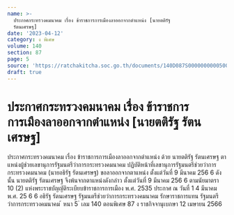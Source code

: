 ```yaml
---
name: >-
  ประกาศกระทรวงคมนาคม เรื่อง ข้าราชการการเมืองลาออกจากตำแหน่ง [นายตติรัฐ
  รัตนเศรษฐ]
date: '2023-04-12'
category: ง พิเศษ
volume: 140
section: 87
page: 5
source: 'https://ratchakitcha.soc.go.th/documents/140D087S0000000000500.pdf'
draft: true
---
```


# ประกาศกระทรวงคมนาคม เรื่อง ข้าราชการการเมืองลาออกจากตำแหน่ง [นายตติรัฐ รัตนเศรษฐ]

ประกาศกระทรวงคมนาคม เรื่อง ข้าราชการการเมืองลาออกจากตำแหน่ง ด้วย นายตติรัฐ รัตนเศรษฐ ตาแหน่งผู้ช่วยเลขานุการรัฐมนตรีว่าการกระทรวงคมนาคม ปฏิบัติหน้าที่เลขานุการรัฐมนตรีช่วยว่าการกระทรวงคมนาคม (นายอธิรัฐ รัตนเศรษฐ) ขอลาออกจากตาแหน่ง ตั้งแต่วันที่ 9 มีนาคม 256 6 ดังนั้น นายตติรัฐ รัตนเศรษฐ จึงพ้นจากตาแหน่งดังกล่าว ตั้งแต่วันที่ 9 มีนาคม 256 6 ตามนัยมาตรา 10 (2) แห่งพระราชบัญญัติระเบียบข้าราชการการเมือง พ.ศ. 2535 ประกาศ ณ วันที่ 1 4 มีนาคม พ.ศ. 25 6 6 อธิรัฐ รัตนเศรษฐ รัฐมนตรีช่วยว่าการกระทรวงคมนาคม รักษาราชการแทน รัฐมนตรีว่าการกระทรวงคมนาคม ้ หนา 5 ่ เลม 140 ตอนพิเศษ 87 ง ราชกิจจานุเบกษา 12 เมษายน 2566
